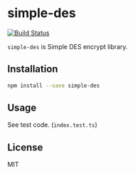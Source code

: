# simple-des
[![Build Status](https://travis-ci.com/rearn/simple-des.svg?branch=master)](https://travis-ci.com/rearn/simple-des)

`simple-des` is Simple DES encrypt library.

## Installation

``` sh
npm install --save simple-des
```

## Usage
See test code. (`index.test.ts`)

## License

MIT
